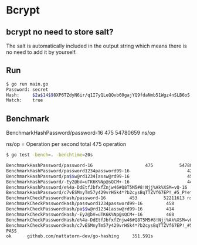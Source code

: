 # Bcrypt
## bcrypt no need to store salt?
The salt is automatically included in the output string which means there is no need to add it by yourself.

## Run

```bash
$ go run main.go
Password: secret
Hash:     $2a$14$98XP6TZdyN6ir/q1I7yQLeQQvb60gajYQ9fdaNmb51Wgz4nSLB6oS
Match:    true
```

## Benchmark
BenchmarkHashPassword/password-16                    475          54780659 ns/op

ns/op = Operation per second
total 475 operation
```bash
$ go test -bench=. -benchtime=20s

BenchmarkHashPassword/password-16                    475          54780659 ns/op
BenchmarkHashPassword/password1234password99-16                      428          53780665 ns/op
BenchmarkHashPassword/pa$$w@rd1234[assw@rd99-16                      452          53281311 ns/op
BenchmarkHashPassword/-Ey2@bV=uTK6K%Np@sQCM+-16                      448          53139408 ns/op
BenchmarkHashPassword/e%4a-DdEtfJbfxfZnjw46#Q8T5M5#8!Njj%Ak%XSM=vQ-16                450          52942657 ns/op
BenchmarkHashPassword/c7vESMnyTm57y429vrHSk4*?b2cysBqTTZVf67EP!_#5_P!efAbd2haWM-Sd6AU5TxxFV5aZAc5QJsh=VX^dqA2SNe$CpkaPgE33pSZGcSjV-U?ksJEm5uH6Mg@qDf2j-16                 447          53347687 ns/op
BenchmarkCheckPasswordHash/password-16         453          52211613 ns/op
BenchmarkCheckPasswordHash/password1234password99-16         458          55415961 ns/op
BenchmarkCheckPasswordHash/pa$$w@rd1234[assw@rd99-16         414          53107599 ns/op
BenchmarkCheckPasswordHash/-Ey2@bV=uTK6K%Np@sQCM+-16         468          51518254 ns/op
BenchmarkCheckPasswordHash/e%4a-DdEtfJbfxfZnjw46#Q8T5M5#8!Njj%Ak%XSM=vQ-16         456          52328948 ns/op
BenchmarkCheckPasswordHash/c7vESMnyTm57y429vrHSk4*?b2cysBqTTZVf67EP!_#5_P!efAbd2haWM-Sd6AU5TxxFV5aZAc5QJsh=VX^dqA2SNe$CpkaPgE33pSZGcSjV-U?ksJEm5uH6Mg@qDf2j-16            459          50759361 ns/op
PASS
ok      github.com/nattatorn-dev/go-hashing     351.591s

```
